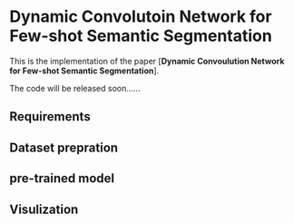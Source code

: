 # Dynamic Convolutoin Network for Few-shot Semantic Segmentation
This is the implementation of the paper [**Dynamic Convoulution Network for Few-shot Semantic Segmentation**].

The code will be released soon......
## Requirements

## Dataset prepration

## pre-trained model


## Visulization

